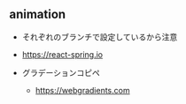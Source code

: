 ## animation
- それぞれのブランチで設定しているから注意

- https://react-spring.io

- グラデーションコピペ
  - https://webgradients.com
